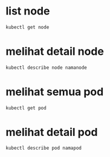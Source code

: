 # list node
```bash
kubectl get node
```

# melihat detail node
```bash
kubectl describe node namanode
```

# melihat semua pod
```bash
kubectl get pod
```

# melihat detail pod
```bash
kubectl describe pod namapod
```